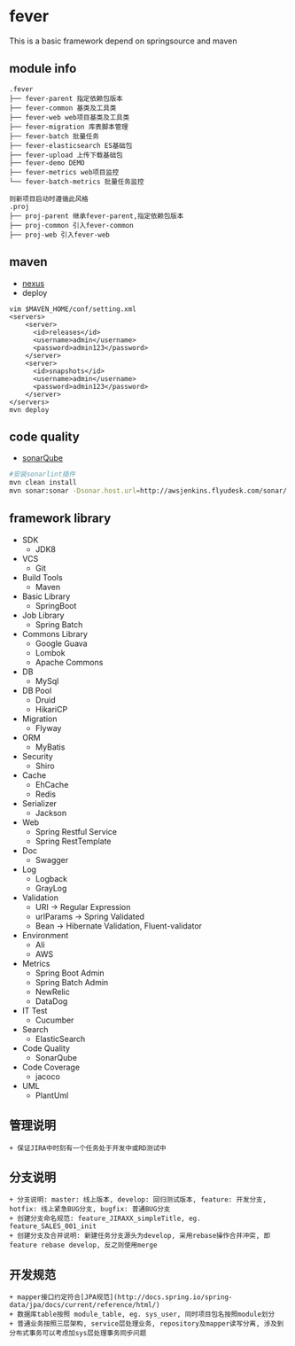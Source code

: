 # fever
This is a basic framework depend on springsource and maven

## module info
```
.fever
├── fever-parent 指定依赖包版本
├── fever-common 基类及工具类
├── fever-web web项目基类及工具类
├── fever-migration 库表脚本管理
├── fever-batch 批量任务
├── fever-elasticsearch ES基础包
├── fever-upload 上传下载基础包
├── fever-demo DEMO
├── fever-metrics web项目监控
└── fever-batch-metrics 批量任务监控

则新项目启动时遵循此风格
.proj
├── proj-parent 继承fever-parent,指定依赖包版本
├── proj-common 引入fever-common
├── proj-web 引入fever-web

```
## maven
+ [nexus](http://awsjenkins.flyudesk.com/nexus)
+ deploy
```
vim $MAVEN_HOME/conf/setting.xml
<servers>
    <server>
      <id>releases</id>
      <username>admin</username>
      <password>admin123</password>
    </server>
    <server>
      <id>snapshots</id>
      <username>admin</username>
      <password>admin123</password>
    </server>
</servers>
mvn deploy
```
## code quality
+ [sonarQube](http://awsjenkins.flyudesk.com/sonar)

```bash
#安装sonarlint插件
mvn clean install
mvn sonar:sonar -Dsonar.host.url=http://awsjenkins.flyudesk.com/sonar/
```
## framework library
+ SDK
    + JDK8
+ VCS
    + Git
+ Build Tools
    + Maven
+ Basic Library
    + SpringBoot
+ Job Library
    + Spring Batch
+ Commons Library
    + Google Guava
    + Lombok
    + Apache Commons
+ DB
    + MySql
+ DB Pool
    + Druid
    + HikariCP
+ Migration
    + Flyway
+ ORM
    + MyBatis
+ Security
    + Shiro
+ Cache
    + EhCache
    + Redis
+ Serializer
    + Jackson
+ Web
    + Spring Restful Service
    + Spring RestTemplate
+ Doc
    + Swagger
+ Log
    + Logback
    + GrayLog
+ Validation
    + URI -> Regular Expression
    + urlParams -> Spring Validated
    + Bean -> Hibernate Validation, Fluent-validator
+ Environment
    + Ali
    + AWS
+ Metrics
    + Spring Boot Admin
    + Spring Batch Admin
    + NewRelic
    + DataDog
+ IT Test
    + Cucumber
+ Search
    + ElasticSearch
+ Code Quality
    + SonarQube
+ Code Coverage
    + jacoco
+ UML
    + PlantUml

## 管理说明
    + 保证JIRA中时刻有一个任务处于开发中或RD测试中

## 分支说明
    + 分支说明: master: 线上版本, develop: 回归测试版本, feature: 开发分支, hotfix: 线上紧急BUG分支, bugfix: 普通BUG分支
    + 创建分支命名规范: feature_JIRAXX_simpleTitle, eg. feature_SALES_001_init
    + 创建分支及合并说明: 新建任务分支源头为develop, 采用rebase操作合并冲突, 即feature rebase develop, 反之则使用merge  

## 开发规范
    + mapper接口约定符合[JPA规范](http://docs.spring.io/spring-data/jpa/docs/current/reference/html/)
    + 数据库table按照 module_table, eg. sys_user, 同时项目包名按照module划分
    + 普通业务按照三层架构, service层处理业务, repository及mapper读写分离, 涉及到分布式事务可以考虑加sys层处理事务同步问题